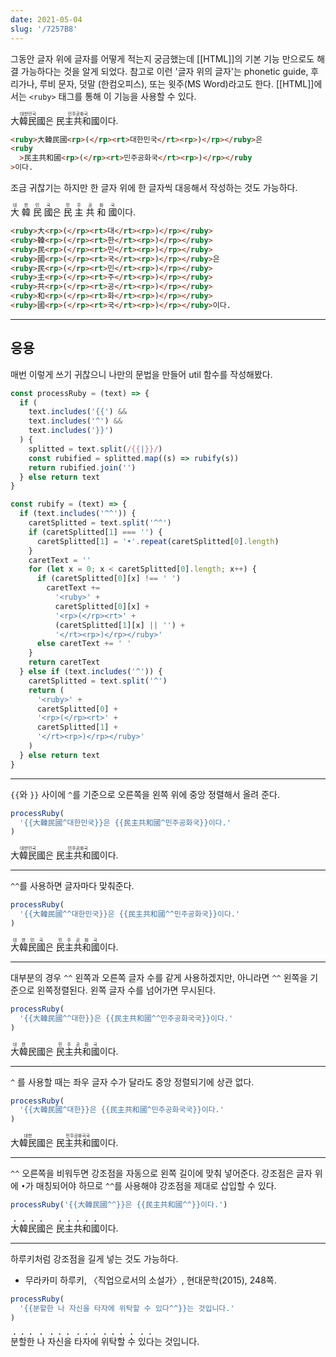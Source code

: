 ```yaml
---
date: 2021-05-04
slug: '/7257B8'
---
```


그동안 글자 위에 글자를 어떻게 적는지 궁금했는데 [[HTML]]의 기본 기능 만으로도 해결 가능하다는 것을 알게 되었다. 참고로 이런 '글자 위의 글자'는 phonetic guide, 후리가나, 루비 문자, 덧말 (한컴오피스), 또는 윗주(MS Word)라고도 한다. [[HTML]]에서는 `<ruby>` 태그를 통해 이 기능을 사용할 수 있다.

<div>
  <ruby>大韓民國<rp>(</rp><rt>대한민국</rt><rp>)</rp></ruby>은
  <ruby>民主共和國<rp>(</rp><rt>민주공화국</rt><rp>)</rp></ruby>이다.
</div>

```html
<ruby>大韓民國<rp>(</rp><rt>대한민국</rt><rp>)</rp></ruby>은
<ruby
  >民主共和國<rp>(</rp><rt>민주공화국</rt><rp>)</rp></ruby
>이다.
```

조금 귀찮기는 하지만 한 글자 위에 한 글자씩 대응해서 작성하는 것도 가능하다.

<div>
  <ruby>大<rp>(</rp><rt>대</rt><rp>)</rp></ruby>
  <ruby>韓<rp>(</rp><rt>한</rt><rp>)</rp></ruby>
  <ruby>民<rp>(</rp><rt>민</rt><rp>)</rp></ruby>
  <ruby>國<rp>(</rp><rt>국</rt><rp>)</rp></ruby>은
  <ruby>民<rp>(</rp><rt>민</rt><rp>)</rp></ruby>
  <ruby>主<rp>(</rp><rt>주</rt><rp>)</rp></ruby>
  <ruby>共<rp>(</rp><rt>공</rt><rp>)</rp></ruby>
  <ruby>和<rp>(</rp><rt>화</rt><rp>)</rp></ruby>
  <ruby>國<rp>(</rp><rt>국</rt><rp>)</rp></ruby>이다.
</div>

```html
<ruby>大<rp>(</rp><rt>대</rt><rp>)</rp></ruby>
<ruby>韓<rp>(</rp><rt>한</rt><rp>)</rp></ruby>
<ruby>民<rp>(</rp><rt>민</rt><rp>)</rp></ruby>
<ruby>國<rp>(</rp><rt>국</rt><rp>)</rp></ruby>은
<ruby>民<rp>(</rp><rt>민</rt><rp>)</rp></ruby>
<ruby>主<rp>(</rp><rt>주</rt><rp>)</rp></ruby>
<ruby>共<rp>(</rp><rt>공</rt><rp>)</rp></ruby>
<ruby>和<rp>(</rp><rt>화</rt><rp>)</rp></ruby>
<ruby>國<rp>(</rp><rt>국</rt><rp>)</rp></ruby>이다.
```

---

## 응용

매번 이렇게 쓰기 귀찮으니 나만의 문법을 만들어 util 함수를 작성해봤다.

```js
const processRuby = (text) => {
  if (
    text.includes('{{') &&
    text.includes('^') &&
    text.includes('}}')
  ) {
    splitted = text.split(/{{|}}/)
    const rubified = splitted.map((s) => rubify(s))
    return rubified.join('')
  } else return text
}

const rubify = (text) => {
  if (text.includes('^^')) {
    caretSplitted = text.split('^^')
    if (caretSplitted[1] === '') {
      caretSplitted[1] = '•'.repeat(caretSplitted[0].length)
    }
    caretText = ''
    for (let x = 0; x < caretSplitted[0].length; x++) {
      if (caretSplitted[0][x] !== ' ')
        caretText +=
          '<ruby>' +
          caretSplitted[0][x] +
          '<rp>(</rp><rt>' +
          (caretSplitted[1][x] || '') +
          '</rt><rp>)</rp></ruby>'
      else caretText += ' '
    }
    return caretText
  } else if (text.includes('^')) {
    caretSplitted = text.split('^')
    return (
      '<ruby>' +
      caretSplitted[0] +
      '<rp>(</rp><rt>' +
      caretSplitted[1] +
      '</rt><rp>)</rp></ruby>'
    )
  } else return text
}
```

---

`{{`와 `}}` 사이에 `^`를 기준으로 오른쪽을 왼쪽 위에 중앙 정렬해서 올려 준다.

```js
processRuby(
  '{{大韓民國^대한민국}}은 {{民主共和國^민주공화국}}이다.'
)
```

<div>
<ruby>大韓民國<rp>(</rp><rt>대한민국</rt><rp>)</rp></ruby>은 <ruby>民主共和國<rp>(</rp><rt>민주공화국</rt><rp>)</rp></ruby>이다.
</div>

---

`^^`를 사용하면 글자마다 맞춰준다.

```js
processRuby(
  '{{大韓民國^^대한민국}}은 {{民主共和國^^민주공화국}}이다.'
)
```

<div>
<ruby>大<rp>(</rp><rt>대</rt><rp>)</rp></ruby><ruby>韓<rp>(</rp><rt>한</rt><rp>)</rp></ruby><ruby>民<rp>(</rp><rt>민</rt><rp>)</rp></ruby><ruby>國<rp>(</rp><rt>국</rt><rp>)</rp></ruby>은 <ruby>民<rp>(</rp><rt>민</rt><rp>)</rp></ruby><ruby>主<rp>(</rp><rt>주</rt><rp>)</rp></ruby><ruby>共<rp>(</rp><rt>공</rt><rp>)</rp></ruby><ruby>和<rp>(</rp><rt>화</rt><rp>)</rp></ruby><ruby>國<rp>(</rp><rt>국</rt><rp>)</rp></ruby>이다.
</div>

---

대부분의 경우 `^^` 왼쪽과 오른쪽 글자 수를 같게 사용하겠지만, 아니라면 `^^` 왼쪽을 기준으로 왼쪽정렬된다. 왼쪽 글자 수를 넘어가면 무시된다.

```js
processRuby(
  '{{大韓民國^^대한}}은 {{民主共和國^^민주공화국국}}이다.'
)
```

<div>
<ruby>大<rp>(</rp><rt>대</rt><rp>)</rp></ruby><ruby>韓<rp>(</rp><rt>한</rt><rp>)</rp></ruby><ruby>民<rp>(</rp><rt></rt><rp>)</rp></ruby><ruby>國<rp>(</rp><rt></rt><rp>)</rp></ruby>은 <ruby>民<rp>(</rp><rt>민</rt><rp>)</rp></ruby><ruby>主<rp>(</rp><rt>주</rt><rp>)</rp></ruby><ruby>共<rp>(</rp><rt>공</rt><rp>)</rp></ruby><ruby>和<rp>(</rp><rt>화</rt><rp>)</rp></ruby><ruby>國<rp>(</rp><rt>국</rt><rp>)</rp></ruby>이다.
</div>

---

`^` 를 사용할 때는 좌우 글자 수가 달라도 중앙 정렬되기에 상관 없다.

```js
processRuby(
  '{{大韓民國^대한}}은 {{民主共和國^민주공화국국}}이다.'
)
```

<div>
<ruby>大韓民國<rp>(</rp><rt>대한</rt><rp>)</rp></ruby>은 <ruby>民主共和國<rp>(</rp><rt>민주공화국국</rt><rp>)</rp></ruby>이다.
</div>

---

`^^` 오른쪽을 비워두면 강조점을 자동으로 왼쪽 길이에 맞춰 넣어준다. 강조점은 글자 위에 `•`가 매칭되어야 하므로 `^^`를 사용해야 강조점을 제대로 삽입할 수 있다.

```js
processRuby('{{大韓民國^^}}은 {{民主共和國^^}}이다.')
```

<div>
<ruby>大<rp>(</rp><rt>•</rt><rp>)</rp></ruby><ruby>韓<rp>(</rp><rt>•</rt><rp>)</rp></ruby><ruby>民<rp>(</rp><rt>•</rt><rp>)</rp></ruby><ruby>國<rp>(</rp><rt>•</rt><rp>)</rp></ruby>은 <ruby>民<rp>(</rp><rt>•</rt><rp>)</rp></ruby><ruby>主<rp>(</rp><rt>•</rt><rp>)</rp></ruby><ruby>共<rp>(</rp><rt>•</rt><rp>)</rp></ruby><ruby>和<rp>(</rp><rt>•</rt><rp>)</rp></ruby><ruby>國<rp>(</rp><rt>•</rt><rp>)</rp></ruby>이다.
</div>

---

하루키처럼 강조점을 길게 넣는 것도 가능하다.

- 무라카미 하루키, 〈직업으로서의 소설가〉, 현대문학(2015), 248쪽.

```js
processRuby(
  '{{분할한 나 자신을 타자에 위탁할 수 있다^^}}는 것입니다.'
)
```

<quote>
<ruby>분<rp>(</rp><rt>•</rt><rp>)</rp></ruby><ruby>할<rp>(</rp><rt>•</rt><rp>)</rp></ruby><ruby>한<rp>(</rp><rt>•</rt><rp>)</rp></ruby> <ruby>나<rp>(</rp><rt>•</rt><rp>)</rp></ruby> <ruby>자<rp>(</rp><rt>•</rt><rp>)</rp></ruby><ruby>신<rp>(</rp><rt>•</rt><rp>)</rp></ruby><ruby>을<rp>(</rp><rt>•</rt><rp>)</rp></ruby> <ruby>타<rp>(</rp><rt>•</rt><rp>)</rp></ruby><ruby>자<rp>(</rp><rt>•</rt><rp>)</rp></ruby><ruby>에<rp>(</rp><rt>•</rt><rp>)</rp></ruby> <ruby>위<rp>(</rp><rt>•</rt><rp>)</rp></ruby><ruby>탁<rp>(</rp><rt>•</rt><rp>)</rp></ruby><ruby>할<rp>(</rp><rt>•</rt><rp>)</rp></ruby> <ruby>수<rp>(</rp><rt>•</rt><rp>)</rp></ruby> <ruby>있<rp>(</rp><rt>•</rt><rp>)</rp></ruby><ruby>다<rp>(</rp><rt>•</rt><rp>)</rp></ruby>는 것입니다.
</quote>
